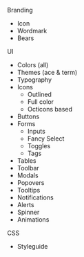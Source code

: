 Branding
- Icon
- Wordmark
- Bears

UI
- Colors (all)
- Themes (ace & term)
- Typography
- Icons
  - Outlined
  - Full color
  - Octicons based
- Buttons
- Forms
  - Inputs
  - Fancy Select
  - Toggles
  - Tags
- Tables
- Toolbar
- Modals
- Popovers
- Tooltips
- Notifications
- Alerts
- Spinner
- Animations

CSS
- Styleguide
